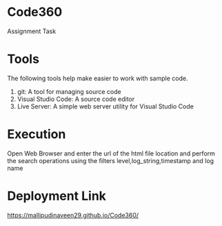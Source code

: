# Code360
Assignment Task
# Tools
The following tools help make easier to work with sample code.
1. git: A tool for managing source code
2. Visual Studio Code: A source code editor
3. Live Server: A simple web server utility for Visual Studio Code

# Execution
Open Web Browser and enter the url of the html file location and perform the search operations using the filters level,log_string,timestamp and log name

# Deployment Link
https://mallipudinaveen29.github.io/Code360/


